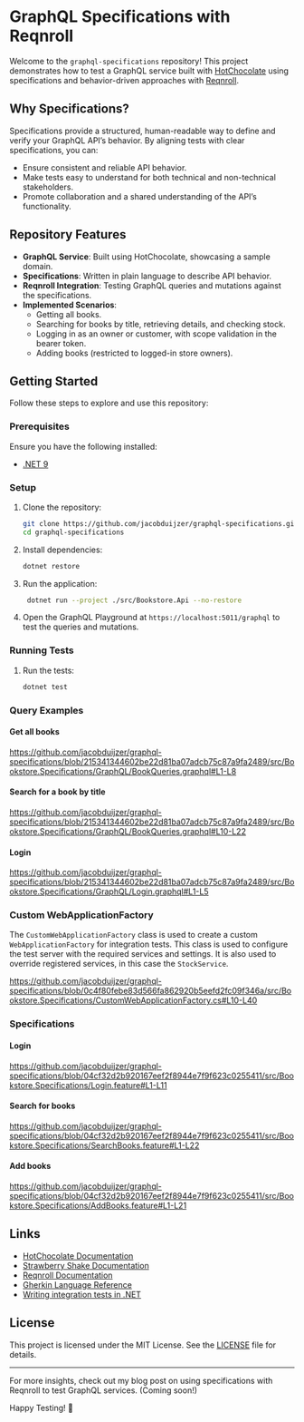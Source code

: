 # GraphQL Specifications with Reqnroll

Welcome to the `graphql-specifications` repository! This project demonstrates how to test a GraphQL service built with [HotChocolate](https://chillicream.com/docs/hotchocolate) using specifications and behavior-driven approaches with [Reqnroll](https://github.com/reqnroll/reqnroll).

## Why Specifications?

Specifications provide a structured, human-readable way to define and verify your GraphQL API’s behavior. By aligning tests with clear specifications, you can:

- Ensure consistent and reliable API behavior.
- Make tests easy to understand for both technical and non-technical stakeholders.
- Promote collaboration and a shared understanding of the API’s functionality.

## Repository Features

- **GraphQL Service**: Built using HotChocolate, showcasing a sample domain.
- **Specifications**: Written in plain language to describe API behavior.
- **Reqnroll Integration**: Testing GraphQL queries and mutations against the specifications.
- **Implemented Scenarios**:
   - Getting all books.
   - Searching for books by title, retrieving details, and checking stock.
   - Logging in as an owner or customer, with scope validation in the bearer token.
   - Adding books (restricted to logged-in store owners).

## Getting Started

Follow these steps to explore and use this repository:

### Prerequisites

Ensure you have the following installed:

- [.NET 9](https://dotnet.microsoft.com/)

### Setup

1. Clone the repository:
   ```bash
   git clone https://github.com/jacobduijzer/graphql-specifications.git
   cd graphql-specifications
   ```
2. Install dependencies:
   ```bash
   dotnet restore
   ```
3. Run the application:
   ```bash
    dotnet run --project ./src/Bookstore.Api --no-restore
    ```
4. Open the GraphQL Playground at `https://localhost:5011/graphql` to test the queries and mutations.
   
### Running Tests

1. Run the tests:
   ```bash
   dotnet test
   ```
   
### Query Examples

#### Get all books

https://github.com/jacobduijzer/graphql-specifications/blob/215341344602be22d81ba07adcb75c87a9fa2489/src/Bookstore.Specifications/GraphQL/BookQueries.graphql#L1-L8

#### Search for a book by title

https://github.com/jacobduijzer/graphql-specifications/blob/215341344602be22d81ba07adcb75c87a9fa2489/src/Bookstore.Specifications/GraphQL/BookQueries.graphql#L10-L22

#### Login 

https://github.com/jacobduijzer/graphql-specifications/blob/215341344602be22d81ba07adcb75c87a9fa2489/src/Bookstore.Specifications/GraphQL/Login.graphql#L1-L5

### Custom WebApplicationFactory

The `CustomWebApplicationFactory` class is used to create a custom `WebApplicationFactory` for integration tests. This class is used to configure the test server with the required services and settings. It is also used to override registered services, in this case the `StockService`.

https://github.com/jacobduijzer/graphql-specifications/blob/0c4f80febe83d566fa862920b5eefd2fc09f346a/src/Bookstore.Specifications/CustomWebApplicationFactory.cs#L10-L40

### Specifications

#### Login

https://github.com/jacobduijzer/graphql-specifications/blob/04cf32d2b920167eef2f8944e7f9f623c0255411/src/Bookstore.Specifications/Login.feature#L1-L11

#### Search for books

https://github.com/jacobduijzer/graphql-specifications/blob/04cf32d2b920167eef2f8944e7f9f623c0255411/src/Bookstore.Specifications/SearchBooks.feature#L1-L22

#### Add books

https://github.com/jacobduijzer/graphql-specifications/blob/04cf32d2b920167eef2f8944e7f9f623c0255411/src/Bookstore.Specifications/AddBooks.feature#L1-L21

## Links

- [HotChocolate Documentation](https://chillicream.com/docs/hotchocolate)
- [Strawberry Shake Documentation](https://chillicream.com/docs/strawberryshake)
- [Reqnroll Documentation](https://docs.reqnroll.net/)
- [Gherkin Language Reference](https://cucumber.io/docs/gherkin/)
- [Writing integration tests in .NET](https://learn.microsoft.com/en-us/aspnet/core/test/integration-tests?view=aspnetcore-9.0)

## License

This project is licensed under the MIT License. See the [LICENSE](LICENSE) file for details.

---

For more insights, check out my blog post on using specifications with Reqnroll to test GraphQL services. (Coming soon!)

Happy Testing! 🚀

